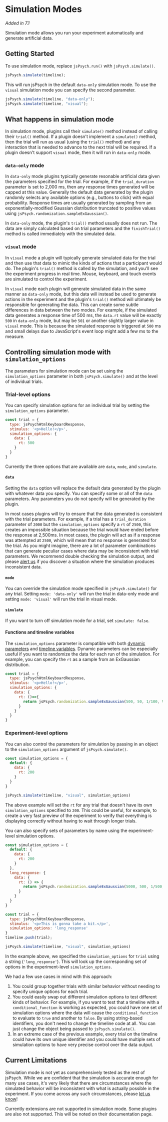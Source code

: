# Simulation Modes
*Added in 7.1*

Simulation mode allows you run your experiment automatically and generate artificial data. 

## Getting Started

To use simulation mode, replace `jsPsych.run()` with `jsPsych.simulate()`.

```js
jsPsych.simulate(timeline);
```

This will run jsPsych in the default `data-only` simulation mode. 
To use the `visual` simulation mode you can specify the second parameter.

```js
jsPsych.simulate(timeline, "data-only");
jsPsych.simulate(timeline, "visual");
```

## What happens in simulation mode

In simulation mode, plugins call their `simulate()` method instead of calling their `trial()` method.
If a plugin doesn't implement a `simulate()` method, then the trial will run as usual (using the `trial()` method) and any interaction that is needed to advance to the next trial will be required. 
If a plugin doesn't support `visual` mode, then it will run in `data-only` mode.

### `data-only` mode

In `data-only` mode plugins typically generate resonable artificial data given the parameters specified for the trial. 
For example, if the `trial_duration` parameter is set to 2,000 ms, then any response times generated will be capped at this value. 
Generally the default data generated by the plugin randomly selects any available options (e.g., buttons to click) with equal probability. 
Response times are usually generated by sampling from an exponentially-modified Gaussian distribution truncated to positive values using `jsPsych.randomization.sampleExGaussian()`.

In `data-only` mode, the plugin's `trial()` method usually does not run. 
The data are simply calculated based on trial parameters and the `finishTrial()` method is called immediately with the simulated data.

### `visual` mode

In `visual` mode a plugin will typically generate simulated data for the trial and then use that data to mimic the kinds of actions that a participant would do. 
The plugin's `trial()` method is called by the simulation, and you'll see the experiment progress in real time. 
Mouse, keyboard, and touch events are simulated to control the experiment.

In `visual` mode each plugin will generate simulated data in the same manner as `data-only` mode, but this data will instead be used to generate actions in the experiment and the plugin's `trial()` method will ultimately be responsible for generating the data. 
This can create some subtle differences in data between the two modes. 
For example, if the simulated data generates a response time of 500 ms, the `data.rt` value will be exactly `500` in `data-only` mode, but may be `501` or another slightly larger value in `visual` mode.
This is because the simulated response is triggered at `500` ms and small delays due to JavaScript's event loop might add a few ms to the measure.

## Controlling simulation mode with `simulation_options`

The parameters for simulation mode can be set using the `simulation_options` parameter in both `jsPsych.simulate()` and at the level of individual trials.

### Trial-level options

You can specify simulation options for an individual trial by setting the `simulation_options` parameter.

```js
const trial = {
  type: jsPsychHtmlKeyboardResponse,
  stimulus: '<p>Hello!</p>',
  simulation_options: {
    data: {
      rt: 500
    }
  }
}
```

Currently the three options that are available are `data`, `mode`, and `simulate`.

#### `data`

Setting the `data` option will replace the default data generated by the plugin with whatever data you specify.
You can specify some or all of the `data` parameters. 
Any parameters you do not specify will be generated by the plugin.

In most cases plugins will try to ensure that the data generated is consistent with the trial parameters.
For example, if a trial has a `trial_duration` parameter of `2000` but the `simulation_options` specify a `rt` of `2500`, this creates an impossible situation because the trial would have ended before the response at 2,500ms.
In most cases, the plugin will act as if a response was attempted at `2500`, which will mean that no response is generated for the trial. 
As you might imagine, there are a lot of parameter combinations that can generate peculiar cases where data may be inconsistent with trial parameters. 
We recommend double checking the simulation output, and please [alert us](https://github.com/jspsych/jspsych/issues) if you discover a situation where the simulation produces inconsistent data.

#### `mode`

You can override the simulation mode specified in `jsPsych.simulate()` for any trial. Setting `mode: 'data-only'` will run the trial in data-only mode and setting `mode: 'visual'` will run the trial in visual mode.

#### `simulate`

If you want to turn off simulation mode for a trial, set `simulate: false`.

#### Functions and timeline variables

The `simulation_options` parameter is compatible with both [dynamic parameters](dynamic-parameters.md) and [timeline variables](timeline.md#timeline-variables). 
Dynamic parameters can be especially useful if you want to randomize the data for each run of the simulation. 
For example, you can specify the `rt` as a sample from an ExGaussian distribution.

```js
const trial = {
  type: jsPsychHtmlKeyboardResponse,
  stimulus: '<p>Hello!</p>',
  simulation_options: {
    data: {
      rt: ()=>{
        return jsPsych.randomization.sampleExGaussian(500, 50, 1/100, true)
      }
    }
  }
}
```

### Experiment-level options

You can also control the parameters for simulation by passing in an object to the `simulation_options` argument of `jsPsych.simulate()`.

```js
const simulation_options = {
  default: {
    data: {
      rt: 200
    }
  }
}

jsPsych.simulate(timeline, "visual", simulation_options)
```

The above example will set the `rt` for any trial that doesn't have its own `simulation_options` specified to `200`. 
This could be useful, for example, to create a very fast preview of the experiment to verify that everything is displaying correctly without having to wait through longer trials.

You can also specify sets of parameters by name using the experiment-level simulation options.

```js
const simulation_options = {
  default: {
    data: {
      rt: 200
    }
  },
  long_response: {
    data: {
      rt: () => {
        return jsPsych.randomization.sampleExGaussian(5000, 500, 1/500, true)
      }
    }
  }
}

const trial = {
  type: jsPsychHtmlKeyboardResponse,
  stimulus: '<p>This is gonna take a bit.</p>',
  simulation_options: 'long_response'
}
timeline.push(trial);

jsPsych.simulate(timeline, "visual", simulation_options)
```

In the example above, we specified the `simulation_options` for `trial` using a string (`'long_response'`).
This will look up the corresponding set of options in the experiment-level `simulation_options`.

We had a few use cases in mind with this approach:

1. You could group together trials with similar behavior without needing to specify unique options for each trial.
2. You could easily swap out different simulation options to test different kinds of behavior. For example, if you want to test that a timeline with a `conditional_function` is working as expected, you could have one set of simulation options where the data will cause the `conditional_function` to evaluate to `true` and another to `false`. By using string-based identifiers, you don't need to change the timeline code at all. You can just change the object being passed to `jsPsych.simulate()`.
3. In an extreme case of the previous example, every trial on the timeline could have its own unique identifier and you could have multiple sets of simulation options to have very precise control over the data output.

## Current Limitations

Simulation mode is not yet as comprehensively tested as the rest of jsPsych.
While we are confident that the simulation is accurate enough for many use cases, it's very likely that there are circumstances where the simulated behavior will be inconsistent with what is actually possible in the experiment. 
If you come across any such circumstances, please [let us know](https://github.com/jspsych/jspsych/issues)!

Currently extensions are not supported in simulation mode. 
Some plugins are also not supported. 
This will be noted on their documentation page. 


